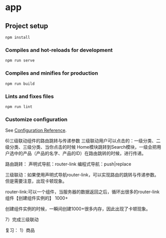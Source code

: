 # app

## Project setup
```
npm install
```

### Compiles and hot-reloads for development
```
npm run serve
```

### Compiles and minifies for production
```
npm run build
```

### Lints and fixes files
```
npm run lint
```

### Customize configuration
See [Configuration Reference](https://cli.vuejs.org/config/).


6)三级联动组件的路由跳转与传递参数
三级联动用户可以点击的：一级分类、二级分类、三级分类、当你点击的时候
Home模块跳转到Search模块，一级会把用户选中的产品（产品的名字、产品的ID）在路由跳转的时候，进行传递。

路由跳转：
声明式导航：router-link
编程式导航：push|replace

三级联动：如果使用声明式导航router-link，可以实现路由的跳转与传递参数。
但是需要注意，出现卡顿现象。

router-link:可以一个组件，当服务器的数据返回之后，循环出很多的router-link组件【创建组件实例的】 1000+

创建组件实例的时候，一瞬间创建1000+很多内存，因此出现了卡顿现象。

7）完成三级联动



复习：
1）商品